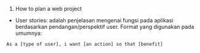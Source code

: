 1. How to plan a web project

- User stories: adalah penjelasan mengenai fungsi pada aplikasi berdasarkan pendangan/perspektif user. Format yang digunakan pada umumnya:

```
As a [type of user], i want [an action] so that [benefit]
```
